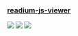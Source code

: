 ### [readium-js-viewer](https://github.com/readium/readium-js-viewer)

![](https://img.shields.io/github/license/readium/readium-js-viewer) [![](https://img.shields.io/github/last-commit/scillidan/readium-js-viewer/master?label=last%20commit%20(fork))](https://github.com/scillidan/readium-js-viewer) ![](https://img.shields.io/badge/GitHub%20Pages-121013?logo=github&logoColor=white)